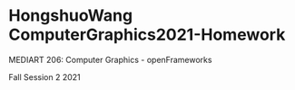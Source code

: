 # HongshuoWang ComputerGraphics2021-Homework

MEDIART 206: Computer Graphics - openFrameworks
	
Fall Session 2 2021	 

